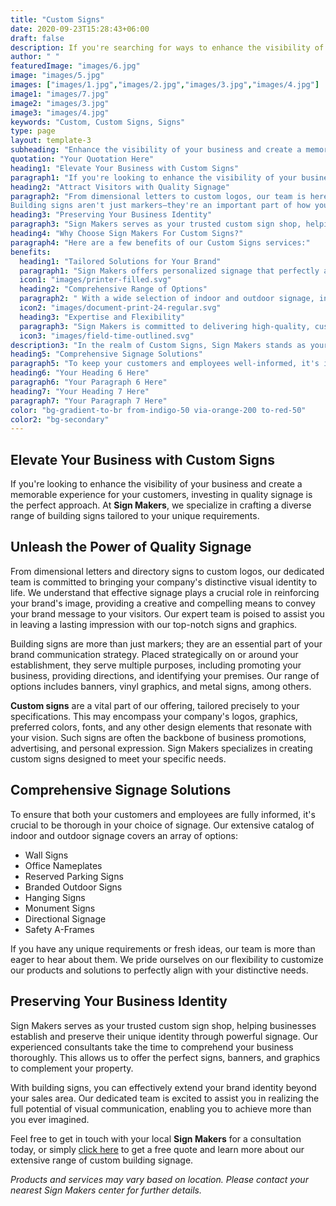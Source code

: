 ```yaml
---
title: "Custom Signs"
date: 2020-09-23T15:28:43+06:00
draft: false
description: If you're searching for ways to enhance the visibility of your business and create a memorable experience for your customers, there's no better approach than investing in quality signage. The team at Sign Makers specializes in crafting a diverse range of building signs tailored to your unique requirements.
author: " "
featuredImage: "images/6.jpg"
image: "images/5.jpg"
images: ["images/1.jpg","images/2.jpg","images/3.jpg","images/4.jpg"]
image1: "images/7.jpg"
image2: "images/3.jpg"
image3: "images/4.jpg"
keywords: "Custom, Custom Signs, Signs"
type: page
layout: template-3
subheading: "Enhance the visibility of your business and create a memorable experience for your customers"
quotation: "Your Quotation Here"
heading1: "Elevate Your Business with Custom Signs"
paragraph1: "If you're looking to enhance the visibility of your business and create a memorable experience for your customers, investing in quality signage is the perfect approach. At Sign Makers, we specialize in crafting a diverse range of building signs tailored to your unique requirements."
heading2: "Attract Visitors with Quality Signage"
paragraph2: "From dimensional letters to custom logos, our team is here to bring your company's visual identity to life. Good signs are key to showing off your brand and sharing your message with visitors. Our experts are ready to help you make a strong impression with high-quality signs and graphics.
Building signs aren't just markers—they're an important part of how you communicate your brand. Placed around your business, they promote your company, guide visitors, and identify your location. We offer a variety of options, including banners, vinyl graphics, and metal signs, to meet your needs."
heading3: "Preserving Your Business Identity"
paragraph3: "Sign Makers serves as your trusted custom sign shop, helping businesses establish and preserve their unique identity through powerful signage. Our experienced consultants take the time to comprehend your business thoroughly. This allows us to offer the perfect signs, banners, and graphics to complement your property. With building signs, you can effectively extend your brand identity beyond your sales area. Our dedicated team is excited to assist you in realizing the full potential of visual communication, enabling you to achieve more than you ever imagined."
heading4: "Why Choose Sign Makers For Custom Signs?"
paragraph4: "Here are a few benefits of our Custom Signs services:"
benefits:
  heading1: "Tailored Solutions for Your Brand"
  paragraph1: "Sign Makers offers personalized signage that perfectly aligns with your brand's unique identity. Whether you need something simple or intricate, their team ensures your signs reflect your business's style and message."
  icon1: "images/printer-filled.svg"
  heading2: "Comprehensive Range of Options"
  paragraph2: " With a wide selection of indoor and outdoor signage, including wall signs, nameplates, and more, Sign Makers provides everything you need to effectively communicate with customers and employees."
  icon2: "images/document-print-24-regular.svg"
  heading3: "Expertise and Flexibility"
  paragraph3: "Sign Makers is committed to delivering high-quality, customized solutions. They listen to your ideas and adapt their products to meet your specific needs, ensuring your signage is exactly what you envision."
  icon3: "images/field-time-outlined.svg"
description3: "In the realm of Custom Signs, Sign Makers stands as your trusted partner for turning visions into reality. With state-of-the-art technology, in-house control, and a commitment to quality, we are poised to elevate your brand through visually stunning Custom Displays"
heading5: "Comprehensive Signage Solutions"
paragraph5: "To keep your customers and employees well-informed, it's important to choose the right signs. Our wide range of indoor and outdoor options includes wall signs, office nameplates, reserved parking signs, branded outdoor signs, hanging signs, monument signs, directional signs, and safety A-frames. If you have unique needs or fresh ideas, we're excited to hear them. We’re proud to offer flexible, customised solutions that fit your specific requirements."
heading6: "Your Heading 6 Here"
paragraph6: "Your Paragraph 6 Here"
heading7: "Your Heading 7 Here"
paragraph7: "Your Paragraph 7 Here"
color: "bg-gradient-to-br from-indigo-50 via-orange-200 to-red-50"
color2: "bg-secondary"
---
```


## Elevate Your Business with Custom Signs

If you're looking to enhance the visibility of your business and create a memorable experience for your customers, investing in quality signage is the perfect approach. At **Sign Makers**, we specialize in crafting a diverse range of building signs tailored to your unique requirements.

## Unleash the Power of Quality Signage

From dimensional letters and directory signs to custom logos, our dedicated team is committed to bringing your company's distinctive visual identity to life. We understand that effective signage plays a crucial role in reinforcing your brand's image, providing a creative and compelling means to convey your brand message to your visitors. Our expert team is poised to assist you in leaving a lasting impression with our top-notch signs and graphics.

Building signs are more than just markers; they are an essential part of your brand communication strategy. Placed strategically on or around your establishment, they serve multiple purposes, including promoting your business, providing directions, and identifying your premises. Our range of options includes banners, vinyl graphics, and metal signs, among others.

**Custom signs** are a vital part of our offering, tailored precisely to your specifications. This may encompass your company's logos, graphics, preferred colors, fonts, and any other design elements that resonate with your vision. Such signs are often the backbone of business promotions, advertising, and personal expression. Sign Makers specializes in creating custom signs designed to meet your specific needs.

## Comprehensive Signage Solutions

To ensure that both your customers and employees are fully informed, it's crucial to be thorough in your choice of signage. Our extensive catalog of indoor and outdoor signage covers an array of options:

- Wall Signs
- Office Nameplates
- Reserved Parking Signs
- Branded Outdoor Signs
- Hanging Signs
- Monument Signs
- Directional Signage
- Safety A-Frames

If you have any unique requirements or fresh ideas, our team is more than eager to hear about them. We pride ourselves on our flexibility to customize our products and solutions to perfectly align with your distinctive needs.

## Preserving Your Business Identity

Sign Makers serves as your trusted custom sign shop, helping businesses establish and preserve their unique identity through powerful signage. Our experienced consultants take the time to comprehend your business thoroughly. This allows us to offer the perfect signs, banners, and graphics to complement your property.

With building signs, you can effectively extend your brand identity beyond your sales area. Our dedicated team is excited to assist you in realizing the full potential of visual communication, enabling you to achieve more than you ever imagined.

Feel free to get in touch with your local **Sign Makers** for a consultation today, or simply [click here](/book-consultation/) to get a free quote and learn more about our extensive range of custom building signage.

*Products and services may vary based on location. Please contact your nearest Sign Makers center for further details.*
